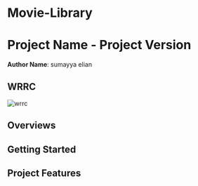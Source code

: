 # Movie-Library
# Project Name - Project Version

**Author Name**: sumayya elian

## WRRC
![wrrc](\bb.jpeg)

## Overviews

## Getting Started
<!-- What are the steps that a user must take in order to build this app on their own machine and get it running? -->

## Project Features
<!-- What are the features included in you app --